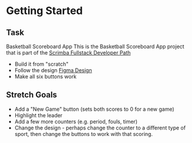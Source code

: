 # Getting Started

## Task
Basketball Scoreboard App
This is the Basketball Scoreboard App project that is part of the [Scrimba Fullstack Developer Path](scrimba.com)
- Build it from "scratch"
- Follow the design [Figma Design](https://www.figma.com/design/nUZJZMdrxo7oxf52iOHqCV/Basketball-Scoreboard--Copy-?node-id=0-1&p=f&t=RsdCMIFCaSUJ2ISY-0)
- Make all six buttons work

## Stretch Goals

- Add a "New Game" button (sets both scores to 0 for a new game)
- Highlight the leader
- Add a few more counters (e.g. period, fouls, timer)
- Change the design - perhaps change the counter to a different type of sport, then change the buttons to work with that scoring.

